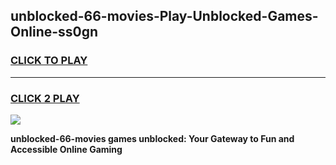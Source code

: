 
## unblocked-66-movies-Play-Unblocked-Games-Online-ss0gn
<h3>
<a href="https://premium76.site?title=unblocked-66-movies&ref=25A">CLICK TO PLAY</a></h3>
<hr>

<h3>
<a href="https://premium76.site?title=unblocked-66-movies&ref=25A">CLICK 2 PLAY</a>
  
</h3>

<a href="https://premium76.site?title=unblocked-66-movies&ref=25A"><img src="https://clearcache.store/games.png"></a>


**unblocked-66-movies games unblocked: Your Gateway to Fun and Accessible Online Gaming**
